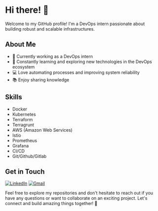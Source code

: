 # Hi there! 👋

Welcome to my GitHub profile! I'm a DevOps intern passionate about building robust and scalable infrastructures. 

## About Me

- 💼 Currently working as a DevOps intern
- 🌱 Constantly learning and exploring new technologies in the DevOps ecosystem
- 💻 Love automating processes and improving system reliability
- 📚 Enjoy sharing knowledge

## Skills

- Docker
- Kubernetes
- Terraform
- Terragrunt
- AWS (Amazon Web Services)
- Istio
- Prometheus
- Grafana
- CI/CD
- Git/Github/Gitlab

## Get in Touch

[![LinkedIn](https://img.shields.io/badge/linkedin-%230077B5.svg?style=for-the-badge&logo=linkedin&logoColor=white)](https://www.linkedin.com/in/e-laineramos/) [![Gmail](https://img.shields.io/badge/Gmail-D14836?style=for-the-badge&logo=gmail&logoColor=white)](mailto:correa.elaineramos@gmail.com)


Feel free to explore my repositories and don't hesitate to reach out if you have any questions or want to collaborate on an exciting project. Let's connect and build amazing things together! 🚀
